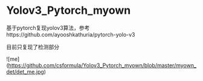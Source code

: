 # Yolov3_Pytorch_myown
基于pytorch复现yolov3算法，参考https://github.com/ayooshkathuria/pytorch-yolo-v3

目前只复现了检测部分

![me] (https://github.com/csformula/Yolov3_Pytorch_myown/blob/master/myown_det/det_me.jpg)
